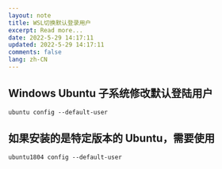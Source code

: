 ```yaml
---
layout: note
title: WSL切换默认登录用户
excerpt: Read more...
date: 2022-5-29 14:17:11
updated: 2022-5-29 14:17:11
comments: false
lang: zh-CN
---
```


## Windows Ubuntu 子系统修改默认登陆用户

`ubuntu config --default-user`

## 如果安装的是特定版本的 Ubuntu，需要使用

`ubuntu1804 config --default-user`
  